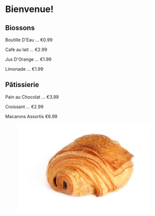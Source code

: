 <!DOCTYPE html>
<html lang="en">
  <head>
    <title> À La Ventura </title>
    <meta charset="utf-8"/>
  </head>
  <body>
    <h1>  Bienvenue! </h1>
    <section>
      <h2> Biossons </h2>
      <p> Boutille D'Eau ... €0.99 </p>
      <p> Café au lait ... €2.99 </p>
      <p> Jus D'Orange ... €1.99 </p>
      <p> Limonade ... €1.99 </p>
    </section>
    <section>
      <h2> Pâtissierie </h2>
      <p> Pain au Chocolat ... €3.99 </p>
      <p> Croissant ... €2.99 </p>
      <p> Macarons Assortis €6.99 </p>
    <figure>
      <img alt="Pain au Chocolat" src="painAuChocolat.jpg" />
  </body>
</html>

